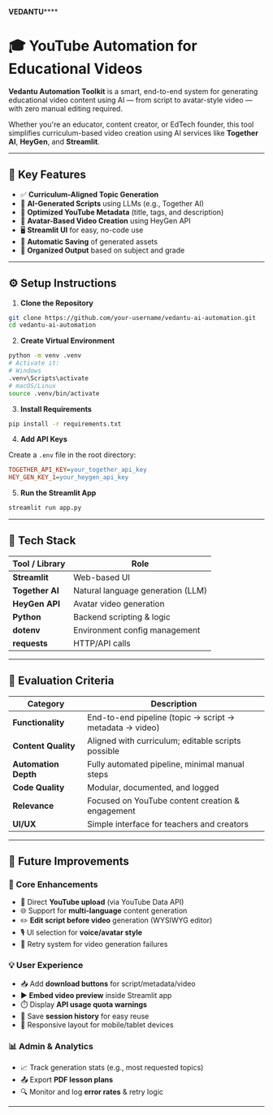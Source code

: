 **VEDANTU******



# 🎓 YouTube Automation for Educational Videos

**Vedantu Automation Toolkit** is a smart, end-to-end system for generating educational video content using AI — from script to avatar-style video — with zero manual editing required.

Whether you're an educator, content creator, or EdTech founder, this tool simplifies curriculum-based video creation using AI services like **Together AI**, **HeyGen**, and **Streamlit**.

---

## 🚀 Key Features

- ✅ **Curriculum-Aligned Topic Generation**
- 🧠 **AI-Generated Scripts** using LLMs (e.g., Together AI)
- 🎯 **Optimized YouTube Metadata** (title, tags, and description)
- 🎥 **Avatar-Based Video Creation** using HeyGen API
- 🖥️ **Streamlit UI** for easy, no-code use
- 💾 **Automatic Saving** of generated assets
- 📁 **Organized Output** based on subject and grade

---

## ⚙️ Setup Instructions

1. **Clone the Repository**

```bash
git clone https://github.com/your-username/vedantu-ai-automation.git
cd vedantu-ai-automation
```

2. **Create Virtual Environment**

```bash
python -m venv .venv
# Activate it:
# Windows
.venv\Scripts\activate
# macOS/Linux
source .venv/bin/activate
```

3. **Install Requirements**

```bash
pip install -r requirements.txt
```

4. **Add API Keys**

Create a `.env` file in the root directory:

```ini
TOGETHER_API_KEY=your_together_api_key
HEY_GEN_KEY_1=your_heygen_api_key
```

5. **Run the Streamlit App**

```bash
streamlit run app.py
```

---

## 🧠 Tech Stack

| Tool / Library   | Role                                |
|------------------|-------------------------------------|
| **Streamlit**    | Web-based UI                        |
| **Together AI**  | Natural language generation (LLM)   |
| **HeyGen API**   | Avatar video generation             |
| **Python**       | Backend scripting & logic           |
| **dotenv**       | Environment config management       |
| **requests**     | HTTP/API calls                      |

---

## 🧪 Evaluation Criteria

| Category         | Description                                                                 |
|------------------|-----------------------------------------------------------------------------|
| **Functionality**| End-to-end pipeline (topic → script → metadata → video)                     |
| **Content Quality**| Aligned with curriculum; editable scripts possible                         |
| **Automation Depth**| Fully automated pipeline, minimal manual steps                            |
| **Code Quality** | Modular, documented, and logged                                            |
| **Relevance**    | Focused on YouTube content creation & engagement                            |
| **UI/UX**        | Simple interface for teachers and creators                                  |

---

## 🔮 Future Improvements

### 🧱 Core Enhancements

- 🔗 Direct **YouTube upload** (via YouTube Data API)
- 🌐 Support for **multi-language** content generation
- ✏️ **Edit script before video** generation (WYSIWYG editor)
- 🎙️ UI selection for **voice/avatar style**
- 🔁 Retry system for video generation failures

### 💡 User Experience

- 📥 Add **download buttons** for script/metadata/video
- ▶️ **Embed video preview** inside Streamlit app
- ⏱️ Display **API usage quota warnings**
- 📂 Save **session history** for easy reuse
- 📱 Responsive layout for mobile/tablet devices

### 📊 Admin & Analytics

- 📈 Track generation stats (e.g., most requested topics)
- 📤 Export **PDF lesson plans**
- 🔍 Monitor and log **error rates** & retry logic

---

